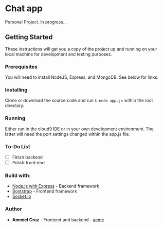 # Chat app
Personal Project. In progress...

## Getting Started
These instructions will get you a copy of the project up and running on your local machine for development and testing purposes.

### Prerequisites
You will need to install NodeJS, Express, and MongoDB. See below for links.

### Installing
Clone or download the source code and run ```$ node app.js``` within the root directory.

### Running
Either run in the cloud9 IDE or in your own development environment. The latter will need the port settings changed within the app.js file.

### To-Do List
- [ ] Finish backend
- [ ] Polish front-end

### Build with:
* [Node.js with Express](https://expressjs.com/) - Backend framework
* [Bootstrap](https://getbootstrap.com/) - Frontend framework
* [Socket.io](https://socket.io/)

### Author
* **Ammiel Cruz** - Frontend and backend - [aemc](https://github.com/aemc)